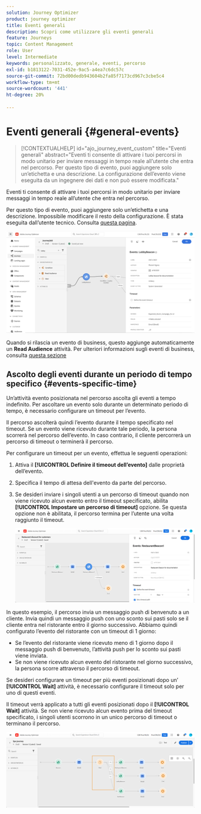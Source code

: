 ```yaml
---
solution: Journey Optimizer
product: journey optimizer
title: Eventi generali
description: Scopri come utilizzare gli eventi generali
feature: Journeys
topic: Content Management
role: User
level: Intermediate
keywords: personalizzato, generale, eventi, percorso
exl-id: b1813122-7031-452e-9ac5-a4ea7c6dc57c
source-git-commit: 72bd00dedb943604b2fa85f7173cd967c3cbe5c4
workflow-type: tm+mt
source-wordcount: '441'
ht-degree: 20%

---
```


# Eventi generali {#general-events}

>[!CONTEXTUALHELP]
>id="ajo_journey_event_custom"
>title="Eventi generali"
>abstract="Eventi ti consente di attivare i tuoi percorsi in modo unitario per inviare messaggi in tempo reale all’utente che entra nel percorso. Per questo tipo di evento, puoi aggiungere solo un’etichetta e una descrizione. La configurazione dell’evento viene eseguita da un ingegnere dei dati e non può essere modificata."

Eventi ti consente di attivare i tuoi percorsi in modo unitario per inviare messaggi in tempo reale all’utente che entra nel percorso.

Per questo tipo di evento, puoi aggiungere solo un’etichetta e una descrizione. Impossibile modificare il resto della configurazione. È stata eseguita dall’utente tecnico. Consulta [questa pagina](../event/about-events.md).

![](assets/general-events.png)

Quando si rilascia un evento di business, questo aggiunge automaticamente un **Read Audience** attività. Per ulteriori informazioni sugli eventi di business, consulta [questa sezione](../event/about-events.md)

## Ascolto degli eventi durante un periodo di tempo specifico {#events-specific-time}

Un’attività evento posizionata nel percorso ascolta gli eventi a tempo indefinito. Per ascoltare un evento solo durante un determinato periodo di tempo, è necessario configurare un timeout per l’evento.

Il percorso ascolterà quindi l’evento durante il tempo specificato nel timeout. Se un evento viene ricevuto durante tale periodo, la persona scorrerà nel percorso dell’evento. In caso contrario, il cliente percorrerà un percorso di timeout o terminerà il percorso.

Per configurare un timeout per un evento, effettua le seguenti operazioni:

1. Attiva il **[!UICONTROL Definire il timeout dell’evento]** dalle proprietà dell’evento.

1. Specifica il tempo di attesa dell&#39;evento da parte del percorso.

1. Se desideri inviare i singoli utenti a un percorso di timeout quando non viene ricevuto alcun evento entro il timeout specificato, abilita **[!UICONTROL Impostare un percorso di timeout]** opzione. Se questa opzione non è abilitata, il percorso termina per l’utente una volta raggiunto il timeout.

   ![](assets/event-timeout.png)

In questo esempio, il percorso invia un messaggio push di benvenuto a un cliente. Invia quindi un messaggio push con uno sconto sui pasti solo se il cliente entra nel ristorante entro il giorno successivo. Abbiamo quindi configurato l’evento del ristorante con un timeout di 1 giorno:

* Se l’evento del ristorante viene ricevuto meno di 1 giorno dopo il messaggio push di benvenuto, l’attività push per lo sconto sui pasti viene inviata.
* Se non viene ricevuto alcun evento del ristorante nel giorno successivo, la persona scorre attraverso il percorso di timeout.

Se desideri configurare un timeout per più eventi posizionati dopo un’ **[!UICONTROL Wait]** attività, è necessario configurare il timeout solo per uno di questi eventi.

Il timeout verrà applicato a tutti gli eventi posizionati dopo il **[!UICONTROL Wait]** attività. Se non viene ricevuto alcun evento prima del timeout specificato, i singoli utenti scorrono in un unico percorso di timeout o terminano il percorso.

![](assets/event-timeout-group.png)
